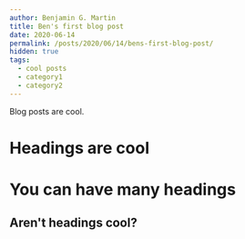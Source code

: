```yaml
---
author: Benjamin G. Martin
title: Ben's first blog post
date: 2020-06-14
permalink: /posts/2020/06/14/bens-first-blog-post/
hidden: true
tags:
  - cool posts
  - category1
  - category2
---
```


Blog posts are cool.

Headings are cool
======

You can have many headings
======

Aren't headings cool?
------
